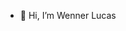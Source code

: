 - 👋 Hi, I’m Wenner Lucas

<!---
wennerl77/wennerl77 is a ✨ special ✨ repository because its `README.md` (this file) appears on your GitHub profile.
You can click the Preview link to take a look at your changes.
--->

